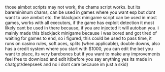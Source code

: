 those aimbot scripts may not work, the chams script works. but its bareminimum chams, can be used in games where you want esp but dont want to use aimbot etc.
the blackjack minigame script can be used in most games, works with all executors, if the game has exploit detection it most likely cant be used in there because,
if you are injected it will autoban you. i mainly made this blackjack minigame because i was bored and got tired of waiting for games to end, so i figured, this
could be used to pass time, it runs on casino rules, soft aces, splits (when applicable), double downs, also has a credit system where you start with $1000, you can
edit the bet you want to place, its very barebones but if you want to make any improvements feel free to download and edit it(before you say anything yes its made
in chatgpt/deepseek and no i dont care because im just a skid)

